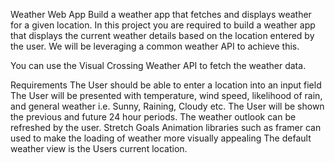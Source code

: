 Weather Web App
Build a weather app that fetches and displays weather for a given location.
In this project you are required to build a weather app that displays the current weather details based on the location entered by the user. We will be leveraging a common weather API to achieve this.

You can use the Visual Crossing Weather API to fetch the weather data.

Requirements
The User should be able to enter a location into an input field
The User will be presented with temperature, wind speed, likelihood of rain, and general weather i.e. Sunny, Raining, Cloudy etc.
The User will be shown the previous and future 24 hour periods.
The weather outlook can be refreshed by the user.
Stretch Goals
Animation libraries such as framer can used to make the loading of weather more visually appealing The default weather view is the Users current location.
